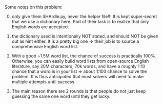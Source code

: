 Some notes on this problem:

0) only give them SHArdle.py, never the helper file!!! It is kept super-secret 
that we use a dictionary here. Part of their task is to realize that only 
English words are accepted.

1) the dictionary used is intentionally NOT stated, and should NOT be 
given out as hint either. It is a pretty big one => their job is 
to source a comprehensive English word list.

2) With a good ~1.5M word list, the chance of success is practically 100%.
Otherwise, you can easily build word lists from open-source English literature,
say 20M characters, 70k words, and have a roughly 1:10 chance that a word is in
your list => about 1:100 chance to solve the problem. It is thus anticipated that
most solvers will need to make multiple attempts until success.

3) The main reason there are 2 rounds is that people do not just keep guessing
the same one word until they get lucky.


